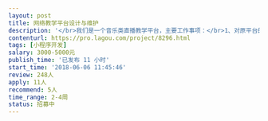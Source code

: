 ```yaml
---                
layout: post       
title: 网络教学平台设计与维护           
description: '</br>我们是一个音乐类直播教学平台，主要工作事项：</br>1、对原平台的修补；</br>2、对平台新服务板块的增加；</br>3、日常维护。</br>'     
contenturl: https://pro.lagou.com/project/8296.html      
tags: [小程序开发]            
salary: 3000-5000元          
publish_time: '已发布 11 小时'         
start_time: '2018-06-06 11:45:46'           
review: 248人                   
apply: 11人                   
recommend: 5人                   
time_range: 2-4周              
status: 招募中                  
---                 
```


